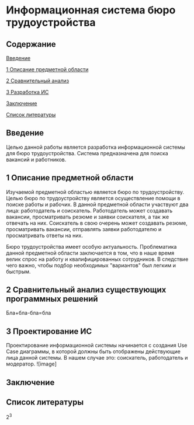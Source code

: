 # Информационная система бюро трудоустройства
## Содержание  

[Введение](#introduction)  

[1 Описание предметной области](#domainDescription)  

[2 Сравнительный анализ](#existingSoftware)

[3 Разработка ИС](#design)    

[Заключение](#conclusion)  

[Список литературы](#literature)

<a name="introduction"/>

## Введение
Целью данной работы является разработка информационной системы для бюро трудоустройства. Система предназначена для поиска вакансий и работников.
<a name="domainDescription"/>

## 1 Описание предметной области
Изучаемой предметной областью является бюро по трудоустройству. Целью бюро по трудоустройству является осуществление помощи в поиске работы и рабочих. В данной предметной области участвуют два лица: работодатель и соискатель. Работодатель может создавать вакансии, просматривать резюме и заявки соискателя, а так же отвечать на них. Соискатель в свою очерень может создавать резюме, просматривать вакансии, отправлять заявки работодателю и просматривать ответы на них.

Бюро трудоустройства имеет особую актуальность. Проблематика данной предметной области заключается в том, что в наше время велик спрос на работу и квалифицированных сотрудников. В следствие чего важно, чтобы подбор необходимых "вариантов" был легким и быстрым. 
<a name="existingSoftware"/>

## 2 Сравнительный анализ существующих программных решений
Бла+бла-бла=бла
<a name="design"/>

## 3 Проектирование ИС
Проектирование информационной системы начинается с создания Use Case диаграммы, в которой должны быть отображены действующие лица данной системы. В нашем случае это: соискатель, работодатель и модератор.
![image]
<a name="conclusion"/>

## Заключение
<a name="literature"/>

## Список литературы
2<sup>3</sup>
